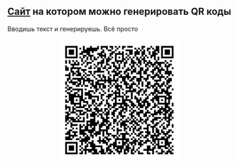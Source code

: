 ## [Сайт](https://iliamiheev.github.io/iQR/) на котором можно генерировать QR коды

Вводишь текст и генерируешь. Всё просто

<div style="text-align: center">

![Цитата о программировании](./img/qr-code.png)

</div>
